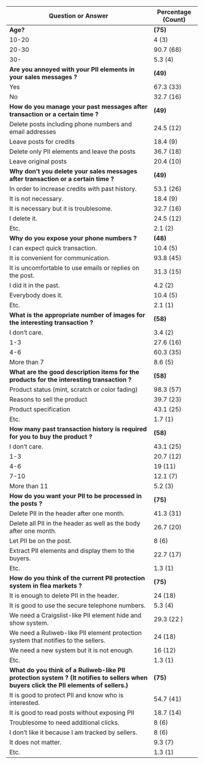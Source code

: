 | Question or Answer                                                                                                                  | Percentage (Count) |
|-------------------------------------------------------------------------------------------------------------------------------------|--------------------|
| **Age?**                                                                                                                                | **(75)**               |
| 10-20                                                                                                                               | 4 (3)              |
| 20-30                                                                                                                               | 90.7 (68)          |
| 30-                                                                                                                                 | 5.3 (4)            |
| **Are you annoyed with your PII elements in your sales messages ?**                                                                     | **(49)**               |
| Yes                                                                                                                                 | 67.3 (33)          |
| No                                                                                                                                  | 32.7 (16)          |
| **How do you manage your past messages after transaction or a certain time ?**                                                          | **(49)**               |
| Delete posts including phone numbers and email addresses                                                                            | 24.5 (12)          |
| Leave posts for credits                                                                                                             | 18.4 (9)           |
| Delete only PII elements and leave the posts                                                                                        | 36.7 (18)          |
| Leave original posts                                                                                                                | 20.4 (10)          |
| **Why don’t you delete your sales messages after transaction or a certain time ?**                                                      | **(49)**               |
| In order to increase credits with past history.                                                                                     | 53.1 (26)          |
| It is not necessary.                                                                                                                | 18.4 (9)           |
| It is necessary but it is troublesome.                                                                                              | 32.7 (16)          |
| I delete it.                                                                                                                        | 24.5 (12)          |
| Etc.                                                                                                                                | 2.1 (2)            |
| **Why do you expose your phone numbers ?**                                                                                              | **(48)**               |
| I can expect quick transaction.                                                                                                     | 10.4 (5)           |
| It is convenient for communication.                                                                                                 | 93.8 (45)          |
| It is uncomfortable to use emails or replies on the post.                                                                           | 31.3 (15)          |
| I did it in the past.                                                                                                               | 4.2 (2)            |
| Everybody does it.                                                                                                                  | 10.4 (5)           |
| Etc.                                                                                                                                | 2.1 (1)            |
| **What is the appropriate number of images for the interesting transaction ?**                                                          | **(58)**               |
| I don’t care.                                                                                                                       | 3.4 (2)            |
| 1-3                                                                                                                                 | 27.6 (16)          |
| 4-6                                                                                                                                 | 60.3 (35)          |
| More than 7                                                                                                                         | 8.6 (5)            |
| **What are the good description items for the products for the interesting transaction ?**                                              | **(58)**               |
| Product status (mint, scratch or color fading)                                                                                      | 98.3 (57)          |
| Reasons to sell the product                                                                                                         | 39.7 (23)          |
| Product specification                                                                                                               | 43.1 (25)          |
| Etc.                                                                                                                                | 1.7 (1)            |
| **How many past transaction history is required for you to buy the product ?**                                                          | **(58)**               |
| I don’t care.                                                                                                                       | 43.1 (25)          |
| 1-3                                                                                                                                 | 20.7 (12)          |
| 4-6                                                                                                                                 | 19 (11)            |
| 7-10                                                                                                                                | 12.1 (7)           |
| More than 11                                                                                                                        | 5.2 (3)            |
| **How do you want your PII to be processed in the posts ?**                                                                             | **(75)**               |
| Delete PII in the header after one month.                                                                                           | 41.3 (31)          |
| Delete all PII in the header as well as the body after one month.                                                                   | 26.7 (20)          |
| Let PII be on the post.                                                                                                             | 8 (6)              |
| Extract PII elements and display them to the buyers.                                                                                | 22.7 (17)          |
| Etc.                                                                                                                                | 1.3 (1)            |
| **How do you think of the current PII protection system in flea markets ?**                                                             | **(75)**               |
| It is enough to delete PII in the header.                                                                                           | 24 (18)            |
| It is good to use the secure telephone numbers.                                                                                     | 5.3 (4)            |
| We need a Craigslist-like PII element hide and show system.                                                                         | 29.3 (22 )         |
| We need a Ruliweb-like PII element protection system that notifies to the sellers.                                                  | 24 (18)            |
| We need a new system but it is not enough.                                                                                          | 16 (12)            |
| Etc.                                                                                                                                | 1.3 (1)            |
| **What do you think of a Ruliweb-like PII protection system ? (It notifies to sellers when buyers click the PII elements of sellers.)** | **(75)**               |
| It is good to protect PII and know who is interested.                                                                               | 54.7 (41)          |
| It is good to read posts without exposing PII                                                                                       | 18.7 (14)          |
| Troublesome to need additional clicks.                                                                                              | 8 (6)              |
| I don’t like it because I am tracked by sellers.                                                                                    | 8 (6)              |
| It does not matter.                                                                                                                 | 9.3 (7)            |
| Etc.                                                                                                                                | 1.3 (1)            |
